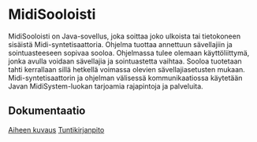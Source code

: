# MidiSooloisti

MidiSooloisti on Java-sovellus, joka soittaa joko ulkoista tai tietokoneen sisäistä Midi-syntetisaattoria. Ohjelma tuottaa annettuun sävellajiin ja sointuasteeseen sopivaa sooloa.
Ohjelmassa tulee olemaan käyttöliittymä, jonka avulla voidaan sävellajia ja sointuastetta vaihtaa. Sooloa tuotetaan tahti kerrallaan sillä hetkellä voimassa olevien sävellajiasetusten mukaan.
Midi-syntetisaattorin ja ohjelman välisessä kommunikaatiossa käytetään Javan MidiSystem-luokan tarjoamia rajapintoja ja palveluita.

## Dokumentaatio

[Aiheen kuvaus](./dokumentaatio/aiheenKuvausJaRakenne.md)
[Tuntikirjanpito](./dokumentaatio/tuntikirjanpito.md)
